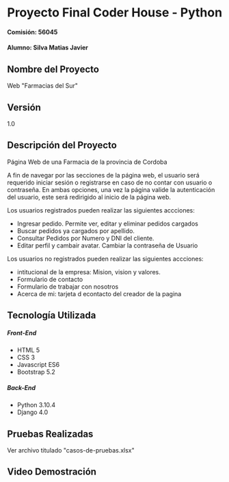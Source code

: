 # Proyecto Final Coder House - Python
#### Comisión: 56045
#### Alumno: Silva Matias Javier

## Nombre del Proyecto
Web "Farmacias del Sur"

## Versión
1.0

## Descripción del Proyecto
Página Web de una Farmacia de la provincia de Cordoba

A fin de navegar por las secciones de la página web, el usuario será requerido iniciar sesión o registrarse en caso de no contar con usuario o contraseña. En ambas opciones, una vez la página valide la autenticación del usuario, este será redirigido al inicio de la página web.

Los usuarios registrados pueden realizar las siguientes accciones:
- Ingresar pedido. Permite ver, editar y eliminar pedidos cargados
- Buscar pedidos ya cargados por apellido.
- Consultar Pedidos por Numero y DNI del cliente.
- Editar perfil y cambair avatar.  Cambiar la contraseña de Usuario

Los usuarios no registrados pueden realizar las siguientes accciones:
- intitucional de la empresa: Mision, vision y valores. 
- Formulario de contacto
- Formulario de trabajar con nosotros 
- Acerca de mi: tarjeta d econtacto del creador de la pagina

## Tecnología Utilizada

##### Front-End
- HTML 5
- CSS 3
- Javascript ES6
- Bootstrap 5.2

##### Back-End
- Python 3.10.4
- Django 4.0

## Pruebas Realizadas

Ver archivo titulado "casos-de-pruebas.xlsx" 
## Video Demostración





